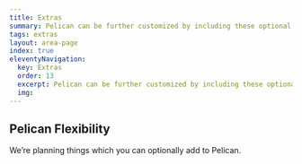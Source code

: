 ```yaml
---
title: Extras
summary: Pelican can be further customized by including these optional parts.
tags: extras
layout: area-page
index: true
eleventyNavigation:
  key: Extras
  order: 13
  excerpt: Pelican can be further customized by including these optional parts.
  img: 
---
```


## Pelican Flexibility

We’re planning things which you can optionally add to Pelican. 
